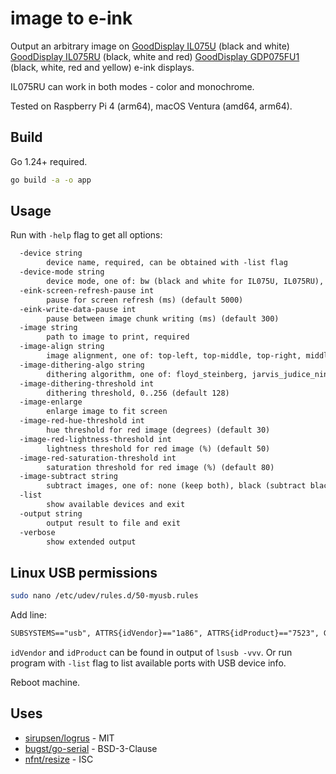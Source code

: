 # image to e-ink

Output an arbitrary image on
[GoodDisplay IL075U](https://www.good-display.com/product/404.html) (black and white)
[GoodDisplay IL075RU](https://www.good-display.com/product/418.html) (black, white and red)
[GoodDisplay GDP075FU1](https://www.good-display.com/product/640.html) (black, white, red and yellow)
e-ink displays.

IL075RU can work in both modes - color and monochrome.

Tested on Raspberry Pi 4 (arm64), macOS Ventura (amd64, arm64).

## Build

Go 1.24+ required.

```bash
go build -a -o app
```

## Usage

Run with `-help` flag to get all options:

```txt
  -device string
        device name, required, can be obtained with -list flag
  -device-mode string
        device mode, one of: bw (black and white for IL075U, IL075RU), bwr (black, white and red for IL075RU) (default "bw")
  -eink-screen-refresh-pause int
        pause for screen refresh (ms) (default 5000)
  -eink-write-data-pause int
        pause between image chunk writing (ms) (default 300)
  -image string
        path to image to print, required
  -image-align string
        image alignment, one of: top-left, top-middle, top-right, middle-left, middle, middle-right, bottom-left, bottom-middle, bottom-right (default "middle")
  -image-dithering-algo string
        dithering algorithm, one of: floyd_steinberg, jarvis_judice_ninke, atkinson, burkes, stucki, sierra (default "floyd_steinberg")
  -image-dithering-threshold int
        dithering threshold, 0..256 (default 128)
  -image-enlarge
        enlarge image to fit screen
  -image-red-hue-threshold int
        hue threshold for red image (degrees) (default 30)
  -image-red-lightness-threshold int
        lightness threshold for red image (%) (default 50)
  -image-red-saturation-threshold int
        saturation threshold for red image (%) (default 80)
  -image-subtract string
        subtract images, one of: none (keep both), black (subtract black-and-white from red), red (subtract red from black-and-white) (default "none")
  -list
        show available devices and exit
  -output string
        output result to file and exit
  -verbose
        show extended output
```

## Linux USB permissions

```bash
sudo nano /etc/udev/rules.d/50-myusb.rules
```

Add line:

```txt
SUBSYSTEMS=="usb", ATTRS{idVendor}=="1a86", ATTRS{idProduct}=="7523", GROUP="users", MODE="0666"
```

`idVendor` and `idProduct` can be found in output of `lsusb -vvv`.
Or run program with `-list` flag to list available ports with USB device info.

Reboot machine.

## Uses

* [sirupsen/logrus](https://github.com/sirupsen/logrus) - MIT
* [bugst/go-serial](https://github.com/bugst/go-serial) - BSD-3-Clause
* [nfnt/resize](https://github.com/nfnt/resize) - ISC
